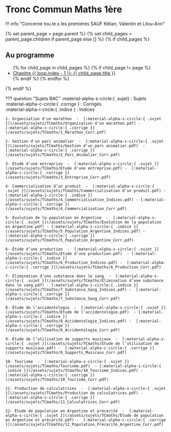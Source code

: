 # Tronc Commun Maths 1ère

!!! info "Concerne tou.te.s les premières SAUF Kélian, Valentin et Lilou-Ann"

{% set parent_page = page.parent %}
{% set child_pages = parent_page.children if parent_page else [] %}
{% if child_pages %}
<div class="toc">
  <h2>Au programme</h2>
  <ul>
  {% for child_page in child_pages %}
    {% if child_page != page %}
    <li><a href="/{{ child_page.url }}">Chapitre {{ loop.index - 1 }}: {{ child_page.title }}</a></li>
{% endif %}
  {% endfor %}
  </ul>
</div>
{% endif %}

??? question "Sujets BAC"
    :material-alpha-s-circle:{ .sujet} : Sujets  
    :material-alpha-c-circle:{ .corrige } : Corrigés  
    :material-alpha-i-circle:{ .indice } : Indices
    
    1- Organisation d'un marathon  -  [:material-alpha-s-circle:{ .sujet }](/assets/sujets/TCmaths/Organisation d'un marathon.pdf) -  [:material-alpha-c-circle:{ .corrige }](/assets/sujets/TCmaths/1_Marathon_Corr.pdf)
    
    2- Gestion d'un parc animalier  -  [:material-alpha-s-circle:{ .sujet }](/assets/sujets/TCmaths/Gestion d'un parc animalier.pdf)  -  [:material-alpha-c-circle:{ .corrige }](/assets/sujets/TCmaths/2_Parc_Animalier_Corr.pdf)
    
    3- Etude d'une entreprise  -  [:material-alpha-s-circle:{ .sujet }](/assets/sujets/TCmaths/Etude d'une entreprise.pdf) -  [:material-alpha-c-circle:{ .corrige }](/assets/sujets/TCmaths/3_Entreprise_Corr.pdf)
    
    4- Commercialisation d’un produit  -  [:material-alpha-s-circle:{ .sujet }](/assets/sujets/TCmaths/Commercialisation d’un produit.pdf) - [:material-alpha-i-circle:{ .indice }](/assets/sujets/TCmaths/4_Commercialisation_Indices.pdf) - [:material-alpha-c-circle:{ .corrige }](/assets/sujets/TCmaths/4_Commercialisation_Corr.pdf)
    
    5- Evolution de la population en Argentine  -  [:material-alpha-s-circle:{ .sujet }](/assets/sujets/TCmaths/Evolution de la population en Argentine.pdf) - [:material-alpha-i-circle:{ .indice }](/assets/sujets/TCmaths/5_Population_Argentine_Indices.pdf) -  [:material-alpha-c-circle:{ .corrige }](/assets/sujets/TCmaths/5_Population_Argentine_Corr.pdf)
    
    6- Étude d’une production  -  [:material-alpha-s-circle:{ .sujet }](/assets/sujets/TCmaths/Étude d’une production.pdf)  - [:material-alpha-i-circle:{ .indice }](/assets/sujets/TCmaths/6_Production_Indices.pdf) -  [:material-alpha-c-circle:{ .corrige }](/assets/sujets/TCmaths/6_Production_Corr.pdf)
    
    7- Élimination d’une substance dans le sang  -  [:material-alpha-s-circle:{ .sujet }](/assets/sujets/TCmaths/Élimination d’une substance dans le sang.pdf) - [:material-alpha-i-circle:{ .indice }](/assets/sujets/TCmaths/7_Substance_Sang_Indices.pdf) -  [:material-alpha-c-circle:{ .corrige }](/assets/sujets/TCmaths/7_Substance_Sang_Corr.pdf)
    
    8- Étude de l’accidentologie  -  [:material-alpha-s-circle:{ .sujet }](/assets/sujets/TCmaths/Étude de l’accidentologie.pdf)  - [:material-alpha-i-circle:{ .indice }](/assets/sujets/TCmaths/8_Accidentologie_Indices.pdf) -  [:material-alpha-c-circle:{ .corrige }](/assets/sujets/TCmaths/8_Accidentologie_Corr.pdf)
    
    9- Étude de l’utilisation de supports musicaux  -  [:material-alpha-s-circle:{ .sujet }](/assets/sujets/TCmaths/Étude de l’utilisation de supports musicaux.pdf) -  [:material-alpha-c-circle:{ .corrige }](/assets/sujets/TCmaths/9_Supports_Musicaux_Corr.pdf)
    
    10- Tourisme  -  [:material-alpha-s-circle:{ .sujet }](/assets/sujets/TCmaths/Tourisme.pdf)  - [:material-alpha-i-circle:{ .indice }](/assets/sujets/TCmaths/10_Tourisme_Indices.pdf) -  [:material-alpha-c-circle:{ .corrige }](/assets/sujets/TCmaths/10_Tourisme_Corr.pdf)
    
    11- Production de calculatrices  -  [:material-alpha-s-circle:{ .sujet }](/assets/sujets/TCmaths/Production de calculatrices.pdf) -  [:material-alpha-c-circle:{ .corrige }](/assets/sujets/TCmaths/11_Calculatrices_Corr.pdf)
    
    12- Étude de population en Argentine et précarité  -  [:material-alpha-s-circle:{ .sujet }](/assets/sujets/TCmaths/Étude de population en Argentine et précarité.pdf) -  [:material-alpha-c-circle:{ .corrige }](/assets/sujets/TCmaths/12_Population_Précarité_Argentine_Corr.pdf)

